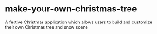 make-your-own-christmas-tree
============================

A festive Christmas application which allows users to build and customize their own Christmas tree and snow scene
